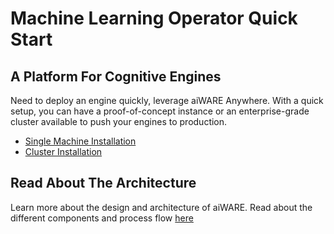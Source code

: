 # Machine Learning Operator Quick Start
## A Platform For Cognitive Engines
Need to deploy an engine quickly, leverage aiWARE Anywhere. With a quick setup, you can have a proof-of-concept instance or an enterprise-grade cluster available to push your engines to production. 
* [Single Machine Installation](/aiware/install/install)
* [Cluster Installation](/install/install/cluster)

## Read About The Architecture
Learn more about the design and architecture of aiWARE. Read about the different components and process flow [here](/aiWARE-in-depth/architecture-overview/)